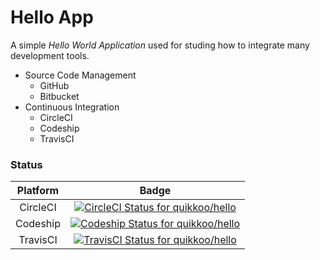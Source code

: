 # Hello App

A simple _Hello World Application_ used for studing how to integrate many development tools.

- Source Code Management
    - GitHub
    - Bitbucket
- Continuous Integration
    - CircleCI
    - Codeship
    - TravisCI

### Status

Platform | Badge
:------: | :---:
CircleCI | [![CircleCI Status for quikkoo/hello](https://circleci.com/gh/quikkoo/hello/tree/master.svg?circle-token=:circle-token)](https://circleci.com/gh/quikkoo/hello/tree/master)
Codeship | [![Codeship Status for quikkoo/hello](https://codeship.com/projects/2fcd8090-0ca2-0133-fd68-7aae0ba3591b/status?branch=master)](https://codeship.com/projects/91181)
TravisCI | [![TravisCI Status for quikkoo/hello](https://travis-ci.org/quikkoo/hello.svg?branch=master)](https://travis-ci.org/quikkoo/hello)
